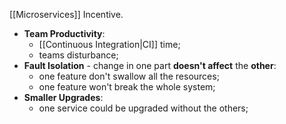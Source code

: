 [[Microservices]] Incentive.

- **Team Productivity**:
	- [[Continuous Integration|CI]] time;
	- teams disturbance;
- **Fault Isolation** - change in one part **doesn't affect** the **other**:
	- one feature don't swallow all the resources;
	- one feature won't break the whole system;
- **Smaller Upgrades**:
	- one service could be upgraded without the others;
	
